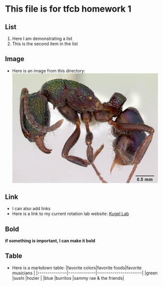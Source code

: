 # This file is for tfcb homework 1
## List
1. Here I am demonstrating a list
2. This is the second item in the list
## Image
- Here is an image from this directory:
![Rhytidoponera Metallica](images/casent0172345_rhytidoponera_metallica.jpg)
## Link
- I can also add links
- Here is a link to my current rotation lab website:
[Kugel Lab](https://research.fredhutch.org/kugel/en.html)
## Bold
**if something is important, I can make it bold**
## Table
- Here is a markdown table:
|favorite colors|favorite foods|favorite musicians     |
|---------------|--------------|-----------------------|
|green          |sushi         |hozier                 |
|blue           |burritos      |sammy rae & the friends|

